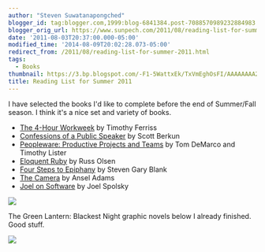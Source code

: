 ```yaml
---
author: "Steven Suwatanapongched"
blogger_id: tag:blogger.com,1999:blog-6841384.post-7088570989232884983
blogger_orig_url: https://www.sunpech.com/2011/08/reading-list-for-summer-2011.html
date: '2011-08-03T20:37:00.000-05:00'
modified_time: '2014-08-09T20:02:28.073-05:00'
redirect_from: /2011/08/reading-list-for-summer-2011.html
tags:
  - Books
thumbnail: https://3.bp.blogspot.com/-F1-5WattxEk/TxVmEghOsFI/AAAAAAAA2pc/Z5S18kuDhXw/s600/www-4.jpeg
title: Reading List for Summer 2011
---
```



I have selected the books I'd like to complete before the end of Summer/Fall season. I think it's a nice set and variety of books.

<ul>
  <li><a href="https://www.amazon.com/gp/product/0307465357/ref=as_li_ss_tl?ie=UTF8&amp;tag=sunpech-20&amp;linkCode=as2&amp;camp=217145&amp;creative=399369&amp;creativeASIN=0307465357">The 4-Hour Workweek</a> by Timothy Ferriss</li>
  <li><a href="https://www.amazon.com/gp/product/1449301959/ref=as_li_ss_tl?ie=UTF8&amp;tag=sunpech-20&amp;linkCode=as2&amp;camp=217145&amp;creative=399369&amp;creativeASIN=1449301959">Confessions of a Public Speaker</a> by Scott Berkun</li>
  <li><a href="https://www.amazon.com/gp/product/0932633439/ref=as_li_ss_tl?ie=UTF8&amp;tag=sunpech-20&amp;linkCode=as2&amp;camp=217145&amp;creative=399369&amp;creativeASIN=0932633439">Peopleware: Productive Projects and Teams</a> by Tom DeMarco and Timothy Lister</li>
  <li><a href="https://www.amazon.com/gp/product/0321584104/ref=as_li_ss_tl?ie=UTF8&amp;tag=sunpech-20&amp;linkCode=as2&amp;camp=217145&amp;creative=399373&amp;creativeASIN=0321584104">Eloquent Ruby</a> by Russ Olsen</li>
  <li><a href="https://www.amazon.com/gp/product/0976470705/ref=as_li_ss_tl?ie=UTF8&amp;tag=sunpech-20&amp;linkCode=as2&amp;camp=217145&amp;creative=399369&amp;creativeASIN=0976470705">Four Steps to Epiphany</a> by Steven Gary Blank</li>
  <li><a href="https://www.amazon.com/gp/product/0821221841/ref=as_li_ss_tl?ie=UTF8&amp;tag=sunpech-20&amp;linkCode=as2&amp;camp=217145&amp;creative=399369&amp;creativeASIN=0821221841">The Camera</a> by Ansel Adams</li>
  <li><a href="https://www.amazon.com/gp/product/1590593898/ref=as_li_ss_tl?ie=UTF8&amp;tag=sunpech-20&amp;linkCode=as2&amp;camp=217145&amp;creative=399369&amp;creativeASIN=1590593898">Joel on Software</a> by Joel Spolsky</li>
</ul>

<img   border="0" src="https://3.bp.blogspot.com/-F1-5WattxEk/TxVmEghOsFI/AAAAAAAA2pc/Z5S18kuDhXw/s320/www-4.jpeg" />

The Green Lantern: Blackest Night graphic novels below I already finished. Good stuff.

<img   border="0" src="https://2.bp.blogspot.com/-zhTTZJz7M6c/TxVmFBHuo9I/AAAAAAAA2ps/zDh6HJQBjsk/s320/www-5.jpeg" />